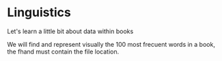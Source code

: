 # Linguistics
Let's learn a little bit about data within books

We will find and represent visually the 100 most frecuent words in a book, the fhand must contain the file location.
